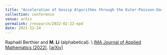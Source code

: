 ```yaml
---
title: "Acceleration of Gossip Algorithms through the Euler-Poisson-Darboux Equation"
collection: conference
venue: arXiv 
permalink: /research/2022-02-22-epd
date: 2021-12-24
---
```


Rapha&euml;l Berthier and **M. Li** (alphabetical). \\
[IMA Journal of Applied Mathematics (2022)](https://academic.oup.com/imamat/advance-article/doi/10.1093/imamat/hxac029/6775269). 
\[[arXiv](https://arxiv.org/abs/2202.10742)\] 